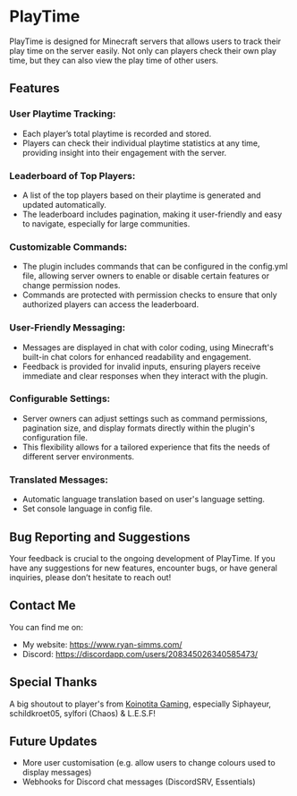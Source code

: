 # PlayTime
PlayTime is designed for Minecraft servers that allows users to track their play time on the server easily. Not only can players check their own play time, but they can also view the play time of other users.

## Features
### User Playtime Tracking:
- Each player’s total playtime is recorded and stored.
- Players can check their individual playtime statistics at any time, providing insight into their engagement with the server.
### Leaderboard of Top Players:
- A list of the top players based on their playtime is generated and updated automatically.
- The leaderboard includes pagination, making it user-friendly and easy to navigate, especially for large communities.
### Customizable Commands:
- The plugin includes commands that can be configured in the config.yml file, allowing server owners to enable or disable certain features or change permission nodes.
- Commands are protected with permission checks to ensure that only authorized players can access the leaderboard.
### User-Friendly Messaging:
- Messages are displayed in chat with color coding, using Minecraft's built-in chat colors for enhanced readability and engagement.
- Feedback is provided for invalid inputs, ensuring players receive immediate and clear responses when they interact with the plugin.
### Configurable Settings:
- Server owners can adjust settings such as command permissions, pagination size, and display formats directly within the plugin's configuration file.
- This flexibility allows for a tailored experience that fits the needs of different server environments.
### Translated Messages:
- Automatic language translation based on user's language setting.
- Set console language in config file.

## Bug Reporting and Suggestions
Your feedback is crucial to the ongoing development of PlayTime. If you have any suggestions for new features, encounter bugs, or have general inquiries, please don’t hesitate to reach out!

## Contact Me
You can find me on:
- My website: https://www.ryan-simms.com/
- Discord: https://discordapp.com/users/208345026340585473/

## Special Thanks
A big shoutout to player's from [Koinotita Gaming](https://discord.gg/hEHeTbc), especially Siphayeur, schildkroet05, sylfori (Chaos) & L.E.S.F!

## Future Updates
- More user customisation (e.g. allow users to change colours used to display messages)
- Webhooks for Discord chat messages (DiscordSRV, Essentials)
